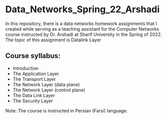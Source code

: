 # Data_Networks_Spring_22_Arshadi

In this repository, there is a data networks homework assignments that I created while serving as a teaching assistant for the Computer Networks course instructed by Dr. Arshadi at Sharif University in the Spring of 2022. The topic of this assignment is Datalink Layer

## Course syllabus:
- Introduction
- The Application Layer
- The Transport Layer
- The Network Layer \(data plane\)
- The Network Layer \(control plane\)
- The Data Link Layer
- The Security Layer

Note:
The course is instructed in Persian (Farsi) language.
